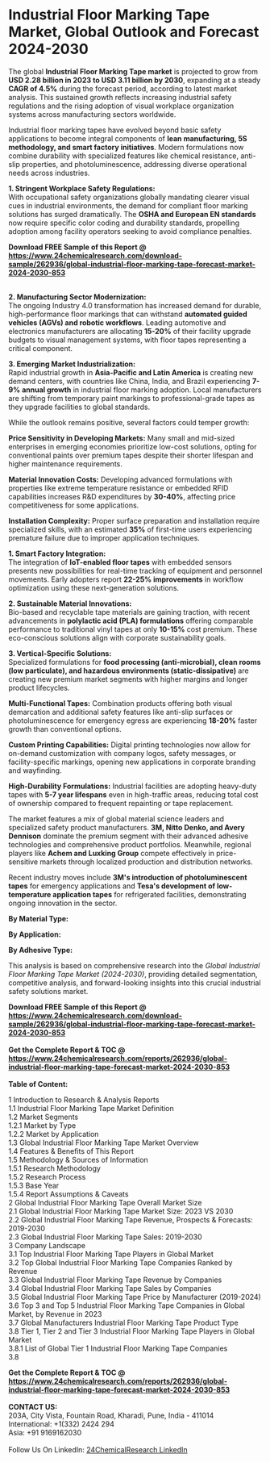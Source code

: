<h1>Industrial Floor Marking Tape Market, Global Outlook and Forecast 2024-2030</h1><p>The global <strong>Industrial Floor Marking Tape market</strong> is projected to grow from <strong>USD 2.28 billion in 2023 to USD 3.11 billion by 2030</strong>, expanding at a steady <strong>CAGR of 4.5%</strong> during the forecast period, according to latest market analysis. This sustained growth reflects increasing industrial safety regulations and the rising adoption of visual workplace organization systems across manufacturing sectors worldwide.</p><p>Industrial floor marking tapes have evolved beyond basic safety applications to become integral components of <strong>lean manufacturing, 5S methodology, and smart factory initiatives</strong>. Modern formulations now combine durability with specialized features like chemical resistance, anti-slip properties, and photoluminescence, addressing diverse operational needs across industries.</p><p><strong>1. Stringent Workplace Safety Regulations:</strong><br>
With occupational safety organizations globally mandating clearer visual cues in industrial environments, the demand for compliant floor marking solutions has surged dramatically. The <strong>OSHA and European EN standards</strong> now require specific color coding and durability standards, propelling adoption among facility operators seeking to avoid compliance penalties.</p><div><b>Download FREE Sample of this Report @ 
            <a href="https://www.24chemicalresearch.com/download-sample/262936/global-industrial-floor-marking-tape-forecast-market-2024-2030-853">
            https://www.24chemicalresearch.com/download-sample/262936/global-industrial-floor-marking-tape-forecast-market-2024-2030-853</a></b></div><br><p><strong>2. Manufacturing Sector Modernization:</strong><br>
The ongoing Industry 4.0 transformation has increased demand for durable, high-performance floor markings that can withstand <strong>automated guided vehicles (AGVs) and robotic workflows</strong>. Leading automotive and electronics manufacturers are allocating <strong>15-20%</strong> of their facility upgrade budgets to visual management systems, with floor tapes representing a critical component.</p><p><strong>3. Emerging Market Industrialization:</strong><br>
Rapid industrial growth in <strong>Asia-Pacific and Latin America</strong> is creating new demand centers, with countries like China, India, and Brazil experiencing <strong>7-9% annual growth</strong> in industrial floor marking adoption. Local manufacturers are shifting from temporary paint markings to professional-grade tapes as they upgrade facilities to global standards.</p><p>While the outlook remains positive, several factors could temper growth:</p><p><strong>Price Sensitivity in Developing Markets:</strong> Many small and mid-sized enterprises in emerging economies prioritize low-cost solutions, opting for conventional paints over premium tapes despite their shorter lifespan and higher maintenance requirements.</p><p><strong>Material Innovation Costs:</strong> Developing advanced formulations with properties like extreme temperature resistance or embedded RFID capabilities increases R&amp;D expenditures by <strong>30-40%</strong>, affecting price competitiveness for some applications.</p><p><strong>Installation Complexity:</strong> Proper surface preparation and installation require specialized skills, with an estimated <strong>35%</strong> of first-time users experiencing premature failure due to improper application techniques.</p><p><strong>1. Smart Factory Integration:</strong><br>
The integration of <strong>IoT-enabled floor tapes</strong> with embedded sensors presents new possibilities for real-time tracking of equipment and personnel movements. Early adopters report <strong>22-25% improvements</strong> in workflow optimization using these next-generation solutions.</p><p><strong>2. Sustainable Material Innovations:</strong><br>
Bio-based and recyclable tape materials are gaining traction, with recent advancements in <strong>polylactic acid (PLA) formulations</strong> offering comparable performance to traditional vinyl tapes at only <strong>10-15%</strong> cost premium. These eco-conscious solutions align with corporate sustainability goals.</p><p><strong>3. Vertical-Specific Solutions:</strong><br>
Specialized formulations for <strong>food processing (anti-microbial), clean rooms (low particulate), and hazardous environments (static-dissipative)</strong> are creating new premium market segments with higher margins and longer product lifecycles.</p><p><strong>Multi-Functional Tapes:</strong> Combination products offering both visual demarcation and additional safety features like anti-slip surfaces or photoluminescence for emergency egress are experiencing <strong>18-20%</strong> faster growth than conventional options.</p><p><strong>Custom Printing Capabilities:</strong> Digital printing technologies now allow for on-demand customization with company logos, safety messages, or facility-specific markings, opening new applications in corporate branding and wayfinding.</p><p><strong>High-Durability Formulations:</strong> Industrial facilities are adopting heavy-duty tapes with <strong>5-7 year lifespans</strong> even in high-traffic areas, reducing total cost of ownership compared to frequent repainting or tape replacement.</p><p>The market features a mix of global material science leaders and specialized safety product manufacturers. <strong>3M, Nitto Denko, and Avery Dennison</strong> dominate the premium segment with their advanced adhesive technologies and comprehensive product portfolios. Meanwhile, regional players like <strong>Achem and Luxking Group</strong> compete effectively in price-sensitive markets through localized production and distribution networks.</p><p>Recent industry moves include <strong>3M's introduction of photoluminescent tapes</strong> for emergency applications and <strong>Tesa's development of low-temperature application tapes</strong> for refrigerated facilities, demonstrating ongoing innovation in the sector.</p><p><strong>By Material Type:</strong>
        </p><p><strong>By Application:</strong>
        </p><p><strong>By Adhesive Type:</strong>
        </p><p>This analysis is based on comprehensive research into the <em>Global Industrial Floor Marking Tape Market (2024-2030)</em>, providing detailed segmentation, competitive analysis, and forward-looking insights into this crucial industrial safety solutions market.</p><div><b>Download FREE Sample of this Report @ 
            <a href="https://www.24chemicalresearch.com/download-sample/262936/global-industrial-floor-marking-tape-forecast-market-2024-2030-853">
            https://www.24chemicalresearch.com/download-sample/262936/global-industrial-floor-marking-tape-forecast-market-2024-2030-853</a></b></div><br><div><b>Get the Complete Report & TOC @ 
            <a href="https://www.24chemicalresearch.com/reports/262936/global-industrial-floor-marking-tape-forecast-market-2024-2030-853">
            https://www.24chemicalresearch.com/reports/262936/global-industrial-floor-marking-tape-forecast-market-2024-2030-853</a></b></div><br>
            <b>Table of Content:</b><p>1 Introduction to Research & Analysis Reports<br />
    1.1 Industrial Floor Marking Tape Market Definition<br />
    1.2 Market Segments<br />
        1.2.1 Market by Type<br />
        1.2.2 Market by Application<br />
    1.3 Global Industrial Floor Marking Tape Market Overview<br />
    1.4 Features & Benefits of This Report<br />
    1.5 Methodology & Sources of Information<br />
        1.5.1 Research Methodology<br />
        1.5.2 Research Process<br />
        1.5.3 Base Year<br />
        1.5.4 Report Assumptions & Caveats<br />
2 Global Industrial Floor Marking Tape Overall Market Size<br />
    2.1 Global Industrial Floor Marking Tape Market Size: 2023 VS 2030<br />
    2.2 Global Industrial Floor Marking Tape Revenue, Prospects & Forecasts: 2019-2030<br />
    2.3 Global Industrial Floor Marking Tape Sales: 2019-2030<br />
3 Company Landscape<br />
    3.1 Top Industrial Floor Marking Tape Players in Global Market<br />
    3.2 Top Global Industrial Floor Marking Tape Companies Ranked by Revenue<br />
    3.3 Global Industrial Floor Marking Tape Revenue by Companies<br />
    3.4 Global Industrial Floor Marking Tape Sales by Companies<br />
    3.5 Global Industrial Floor Marking Tape Price by Manufacturer (2019-2024)<br />
    3.6 Top 3 and Top 5 Industrial Floor Marking Tape Companies in Global Market, by Revenue in 2023<br />
    3.7 Global Manufacturers Industrial Floor Marking Tape Product Type<br />
    3.8 Tier 1, Tier 2 and Tier 3 Industrial Floor Marking Tape Players in Global Market<br />
        3.8.1 List of Global Tier 1 Industrial Floor Marking Tape Companies<br />
        3.8</p><div><b>Get the Complete Report & TOC @ 
            <a href="https://www.24chemicalresearch.com/reports/262936/global-industrial-floor-marking-tape-forecast-market-2024-2030-853">
            https://www.24chemicalresearch.com/reports/262936/global-industrial-floor-marking-tape-forecast-market-2024-2030-853</a></b></div><br><b>CONTACT US:</b><br>
            203A, City Vista, Fountain Road, Kharadi, Pune, India - 411014<br>
            International: +1(332) 2424 294<br>
            Asia: +91 9169162030 <br><br>
            Follow Us On LinkedIn: <a href="https://www.linkedin.com/company/24chemicalresearch/">24ChemicalResearch LinkedIn</a>